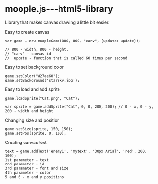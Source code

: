 # moople.js---html5-library
Library that makes canvas drawing a little bit easier.


Easy to create canvas
```
var game = new moopleGame(800, 800, "canv", {update: update});

// 800 - width, 800 - height,
// "canv" - canvas id
//  update - function that is called 60 times per second
```

Easy to set background color
```
game.setColor("#27ae60");
game.setBackground('starsky.jpg');
```

Easy to load and add sprite
```
game.loadSprite("Cat.png", "Cat");

var sprite = game.addSprite("Cat", 0, 0, 200, 200); // 0 - x, 0 - y, 200 - width and height
```

Changing size and position
```
game.setSize(sprite, 150, 150);
game.setPos(sprite, 0, 100);
```

Creating canvas text
```
text = game.addText('enemy1', 'mytext', '30px Arial', 'red', 200, 100);
1st parameter - text
2nd parameter - id
3rd parameter - font and size
4th parameter - color
5 and 6 - x and y positions
```
